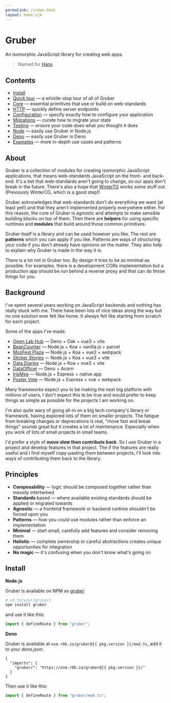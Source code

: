 ```yaml
---
permalink: /index.html
layout: home.njk
---
```


# Gruber

An isomorphic JavaScript library for creating web apps.

> Named for [Hans](https://purl.r0b.io/gruber)

## Contents

- [Install](#install)
- [Quick tour](/quick-tour/) — a whistle-stop tour of all of Gruber
- [Core](/core/) — essential primitives that use or build on web-standards
- [HTTP](/http/) — quickly define server endpoints
- [Configuration](/config/) — specify exactly how to configure your application
- [Migrations](/core#migrations) — curate how to migrate your state
- [Testing](/testing/) — ensure your code does what you thought it does
- [Node](/node/) — easily use Gruber in Node.js
- [Deno](/deno/) — easily use Gruber in Deno
- [Examples](/examples/) — more in-depth use cases and patterns

## About

Gruber is a collection of modules for creating isomorphic JavaScript applications, that means web-standards JavaScript on the front- and back-end. It's a bet that web-standards aren't going to change, so our apps don't break in the future. There's also a hope that [WinterTG](https://wintertc.org/work) works some stuff out. (Previously WinterCG, which is a good step!)

Gruber acknowledges that web-standards don't do everything we want (at least yet!) and that they aren't implemented properly everywhere either.
For this reason, the core of Gruber is agnostic and attempts to make sensible building blocks on top of them. Then there are **helpers** for using specific runtimes and **modules** that build around those common primitives.

Gruber itself is a library and can be used however you like. The rest are **patterns** which you can apply if you like.
Patterns are ways of structuring your code if you don't already have opinions on the matter.
They also help to explain why Gruber is made in the way it is.

There is a lot not in Gruber too. By design it tries to be as minimal as possible.
For examples, there is a development CORs implementation but a production app should be run behind a reverse proxy and that can do those things for you.

## Background

I've spent several years working on JavaScript backends and nothing has really stuck with me.
There have been lots of nice ideas along the way but no one solution ever felt like home.
It always felt like starting from scratch for each project.

Some of the apps I've made:

- [Open Lab Hub](https://github.com/digitalinteraction/hub.openlab.dev) — Deno + Oak + vue3 + vite
- [BeanCounter](https://github.com/digitalinteraction/beancounter) — Node.js + Koa + vanilla js + parcel
- [MozFest Plaza](https://github.com/digitalinteraction/mozfest) — Node.js + Koa + vue2 + webpack
- [Sticker Stories](https://github.com/digitalinteraction/sticker-stories) — Node.js + Koa + vue3 + vite
- [Data Diaries](https://github.com/digitalinteraction/data-diaries) — Node.js + Koa + vue3 + vite
- [DataOfficer](https://github.com/digitalinteraction/data-officer) — Deno + Acorn
- [IrisMsg](https://github.com/digitalinteraction/iris-msg/tree/master) — Node.js + Express + native app
- [Poster Vote](https://github.com/digitalinteraction/poster-vote) — Node.js + Express + vue + webpack

Many frameworks expect you to be making the next big platform with millions of users,
I don't expect this to be true and would prefer to keep things as simple as possible for the projects I am working on.

I'm also quite wary of going all-in on a big tech company's library or framework,
having explored lots of them on smaller projects.
The fatigue from breaking changes or deprecations is real,
"move fast and break things" sounds great but it creates a lot of maintenance.
Especially when you work of lots of small projects in small teams.

I'd prefer a style of **move slow then contribute back**.
So I use Gruber in a project and develop features in that project.
The if the features are really useful and I find myself copy-pasting them between projects,
I'll look into ways of contributing them back to the library.

## Principles

- **Composability** — logic should be composed together rather than messily intertwined
- **Standards** based — where available existing standards should be applied or migrated towards
- **Agnostic** — a frontend framework or backend runtime shouldn't be forced upon you
- **Patterns** — how you _could_ use modules rather than enforce an implementation
- **Minimal** — start small, carefully add features and consider removing them
- **Holistic** — complete ownership or careful abstractions creates unique opportunities for integration
- **No magic** — it's confusing when you don't know what's going on

## Install

**Node.js**

Gruber is available on NPM as [gruber](https://www.npmjs.com/package/gruber).

```bash
# cd to/your/project
npm install gruber
```

and use it like this:

```js
import { defineRoute } from "gruber";
```

**Deno**

Gruber is available at `esm.r0b.io/gruber@{{ pkg.version }}/mod.ts`, add it to your _deno.json_:

<esm-info endpoint="https://js-modules.ams3.digitaloceanspaces.com"></esm-info>

```
{
  "imports": {
    "gruber/": "https://esm.r0b.io/gruber@{{ pkg.version }}/"
  }
}
```

Then use it like this:

```js
import { defineRoute } from "gruber/mod.ts";
```
